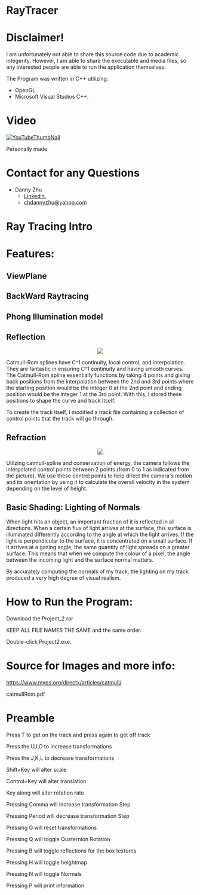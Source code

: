 # RayTracer

# Disclaimer!
  I am unfortunately not able to share this source code due to academic integerity. However, I am able to share the executable and media files, so any interested people are able to run the application themselves. 

The Program was written in C++ utilizing:
- OpenGL
- Microsoft Visual Studios C++.

# Video
[![YouTubeThumbNail](https://github.com/HiDannyZhu/Prototype-RollerCoaster/blob/master/YouTubeThumbNail.png)](https://www.youtube.com/watch?v=FFaznvya36A "Everything Is AWESOME")

Personally made 

# Contact for any Questions
- Danny Zhu
  - [Linkedin](https://www.linkedin.com/in/danny-zhu-8b6556119/),
  - chdannyzhu@yahoo.com
  
# Ray Tracing Intro

# Features:

## ViewPlane

## BackWard Raytracing

## Phong Illumination model


  
## Reflection
<p align="center">
  <img src="CatmullRomPic2.png">
</p>

Catmull-Rom splines have C^1 continuity, local control, and interpolation. They are fantastic in ensuring C^1 continuity and having smooth curves. The Catmull-Rom spline essentially functions by taking 4 points and giving back positions from the interpolation between the 2nd and 3rd points where the starting position would be the integer 0 at the 2nd point and ending position would be the integer 1 at the 3rd point. With this, I stored these positions to shape the curve and track itself.

To create the track itself, I modified a track file containing a collection of control points that the track will go through. 

## Refraction
<p align="center">
  <img src="CatmullRomPic.png">
</p>

Utilzing catmull-spline and conservation of energy, the camera follows the interpolated control points between 2 points (from 0 to 1 as indicated from the picture). We use these control points to help direct the camera's motion and its orientation by using it to calculate the overall velocity in the system depending on the level of height.

## Basic Shading: Lighting of Normals
When light hits an object, an important fraction of it is reflected in all directions.
When a certain flux of light arrives at the surface, this surface is illuminated differently according to the angle at which the light arrives. If the light is perpendicular to the surface, it is concentrated on a small surface. If it arrives at a gazing angle, the same quantity of light spreads on a greater surface. This means that when we compute the colour of a pixel, the angle between the incoming light and the surface normal matters.

By accurately computing the normals of my track, the lighting on my track produced a very high degree of visual realism.

# How to Run the Program:
  Download the Project_2.rar
  
  KEEP ALL FILE NAMES THE SAME and the same order.
  
  Double-click Project2.exe. 

   
# Source for Images and more info:
https://www.mvps.org/directx/articles/catmull/

catmullRom.pdf


#  Preamble

Press T to get on the track and press again to get off track

Press the U,I,O to increase transformations

Press the J,K,L to decrease transformations

Shift+Key will alter scale

Control+Key will alter translation

Key along will alter rotation rate

Pressing Comma will increase transformation Step

Pressing Period will decrease transformation Step

Pressing G will reset transformations

Pressing Q will toggle Quaternion Rotation

Pressing B will toggle reflections for the box textures

Pressing H will toggle heightmap

Pressing N will toggle Normals

Pressing P will print information

